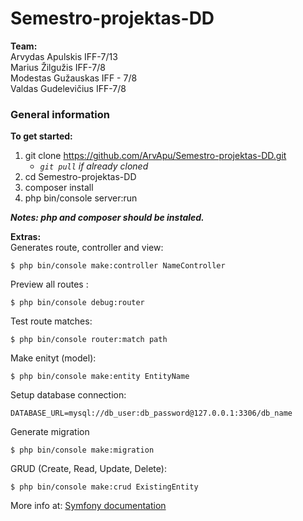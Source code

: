# Semestro-projektas-DD

**Team:**  
Arvydas Apulskis IFF-7/13  
Marius Žilgužis IFF-7/8   
Modestas Gužauskas IFF - 7/8  
Valdas Gudelevičius IFF-7/8  

### General information
**To get started:**  
1. git clone https://github.com/ArvApu/Semestro-projektas-DD.git
    * *```git pull``` if already cloned* 
1. cd Semestro-projektas-DD  
1. composer install  
1. php bin/console server:run  

_**Notes: php and composer should be instaled.**_    

**Extras:**  
Generates route, controller and view:
```
$ php bin/console make:controller NameController
```

Preview all routes :  
```
$ php bin/console debug:router
```

Test route matches:  
```
$ php bin/console router:match path
```

Make enityt (model):
```
$ php bin/console make:entity EntityName
```

Setup database connection:
```
DATABASE_URL=mysql://db_user:db_password@127.0.0.1:3306/db_name
```

Generate migration
```
$ php bin/console make:migration
```

GRUD (Create, Read, Update, Delete):
```
$ php bin/console make:crud ExistingEntity
```
More info at:
[Symfony documentation](https://symfony.com/)
